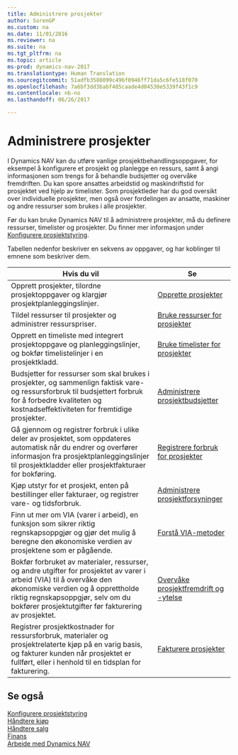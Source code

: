 ```yaml
---
title: Administrere prosjekter
author: SorenGP
ms.custom: na
ms.date: 11/01/2016
ms.reviewer: na
ms.suite: na
ms.tgt_pltfrm: na
ms.topic: article
ms-prod: dynamics-nav-2017
ms.translationtype: Human Translation
ms.sourcegitcommit: 51adfb3588099c496f0946ff71da5c6fe518f070
ms.openlocfilehash: 7a6bf3dd3babf485caade4d04530e5339f43f1c9
ms.contentlocale: nb-no
ms.lasthandoff: 06/26/2017

---
```


# <a name="manage-projects"></a>Administrere prosjekter
I Dynamics NAV kan du utføre vanlige prosjektbehandlingsoppgaver, for eksempel å konfigurere et prosjekt og planlegge en ressurs, samt å angi informasjonen som trengs for å behandle budsjetter og overvåke fremdriften. Du kan spore ansattes arbeidstid og maskindriftstid for prosjektet ved hjelp av timelister. Som prosjektleder har du god oversikt over individuelle prosjekter, men også over fordelingen av ansatte, maskiner og andre ressurser som brukes i alle prosjekter.

Før du kan bruke Dynamics NAV til å administrere prosjekter, må du definere ressurser, timelister og prosjekter. Du finner mer informasjon under [Konfigurere prosjektstyring](projects-setup-projects.md).  

Tabellen nedenfor beskriver en sekvens av oppgaver, og har koblinger til emnene som beskriver dem.

|Hvis du vil |Se |
|---|----|
|Opprett prosjekter, tilordne prosjektoppgaver og klargjør prosjektplanleggingslinjer.|[Opprette prosjekter](projects-how-create-jobs.md)|
|Tildel ressurser til prosjekter og administrer ressurspriser.|[Bruke ressurser for prosjekter](projects-how-use-resources.md)|
|Opprett en timeliste med integrert prosjektoppgave og planleggingslinjer, og bokfør timelistelinjer i en prosjektkladd.|[Bruke timelister for prosjekter](projects-how-use-time-sheets.md)|
|Budsjetter for ressurser som skal brukes i prosjekter, og sammenlign faktisk vare- og ressursforbruk til budsjettert forbruk for å forbedre kvaliteten og kostnadseffektiviteten for fremtidige prosjekter.|[Administrere prosjektbudsjetter](projects-how-manage-budgets.md)|
|Gå gjennom og registrer forbruk i ulike deler av prosjektet, som oppdateres automatisk når du endrer og overfører informasjon fra prosjektplanleggingslinjer til prosjektkladder eller prosjektfakturaer for bokføring.|[Registrere forbruk for prosjekter](projects-how-record-job-usage.md)|
|Kjøp utstyr for et prosjekt, enten på bestillinger eller fakturaer, og registrer vare- og tidsforbruk.|[Administrere prosjektforsyninger](projects-how-manage-project-supplies.md)|
|Finn ut mer om VIA (varer i arbeid), en funksjon som sikrer riktig regnskapsoppgjør og gjør det mulig å beregne den økonomiske verdien av prosjektene som er pågående.|[Forstå VIA-metoder](projects-understanding-wip.md)|
|Bokfør forbruket av materialer, ressurser, og andre utgifter for prosjektet av varer i arbeid (VIA) til å overvåke den økonomiske verdien og å opprettholde riktig regnskapsoppgjør, selv om du bokfører prosjektutgifter før fakturering av prosjektet.|[Overvåke prosjektfremdrift og -ytelse](projects-how-monitor-progress-performance.md)|
|Registrer prosjektkostnader for ressursforbruk, materialer og prosjektrelaterte kjøp på en varig basis, og fakturer kunden når prosjektet er fullført, eller i henhold til en tidsplan for fakturering.|[Fakturere prosjekter](projects-how-invoice-jobs.md)|

## <a name="see-also"></a>Se også
[Konfigurere prosjektstyring](projects-setup-projects.md)    
[Håndtere kjøp](purchasing-manage-purchasing.md)         
[Håndtere salg](sales-manage-sales.md)    
[Finans](finance-setup.md)  
[Arbeide med Dynamics NAV](ui-work-product.md)  

